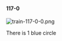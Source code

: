 #### 117-0
![train-117-0-0.png](https://github.com/lil-lab/nlvr/raw/master/nlvr/train/images/11/train-117-0-0.png "train-117-0-0.png")

There is 1 blue circle
